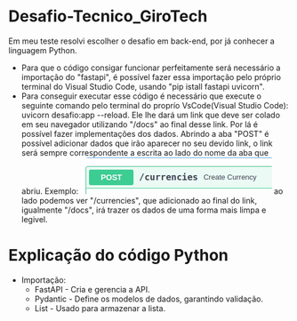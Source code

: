 # Desafio-Tecnico_GiroTech

Em meu teste resolvi escolher o desafio em back-end, por já conhecer a linguagem Python.

- Para que o código consigar funcionar perfeitamente será necessário a importação do "fastapi", é possível fazer essa importação pelo próprio terminal do Visual Studio Code, usando "pip istall fastapi uvicorn". 
- Para conseguir executar esse código é necessário que execute o seguinte comando pelo terminal do proprío VsCode(Visual Studio Code): uvicorn desafio:app --reload. Ele lhe dará um link que deve ser colado em seu navegador utilizando "/docs" ao final desse link. Por lá é possível fazer implementações dos dados. Abrindo a aba "POST" é possível adicionar dados que irão aparecer no seu devido link, o link será sempre correspondente a escrita ao lado do nome da aba que abriu. Exemplo: ![alt text](image.png) ao lado podemos ver "/currencies", que adicionado ao final do link, igualmente "/docs", irá trazer os dados de uma forma mais limpa e legivel.


# Explicação do código Python
- Importação:
    - FastAPI - Cria e gerencia a API.
    - Pydantic - Define os modelos de dados, garantindo validação.
    - List - Usado para armazenar a lista.